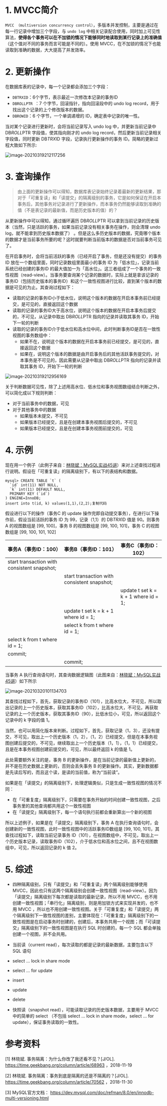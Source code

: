 # 1. MVCC简介

`MVCC （multiversion concurrency control）`，多版本并发控制，主要是通过在每一行记录中增加三个字段，与 `undo log` 中相关记录配合使用，同时加上可见性算法，**使得各个事务可以在不加锁的情况下能够同时地读取到某行记录上的准确值**（这个值对不同的事务而言可能是不同的）。使用 MVCC，在不加锁的情况下也能读取到准确的数据，大大提高了并发效率。

# 2. 更新操作

在数据库表的记录中，每一个记录都会添加三个字段：

- `DBTRXID`：6个字节，表示最近一次修改本记录的事务ID
- `DBROLLPTR `：7 个字节，回滚指针，指向回滚段中的 undo log record，用于找出这个记录的上个修改版本的数据。
- `DBROWID`：6 个字节，一个单调递增的 ID，确定表中记录的唯一性。

当对某个记录进行更新时，会将当前记录写入 undo log 中，并更新当前记录中 DB*ROLL*PTR 字段值，使其指向刚才的 undo log record，然后更新当前记录相关字段值，同时更新 DB*TRX*ID 字段，记录执行更新操作的事务 ID。简略的更新过程大致如下所示:

![image-20210319212117256](https://i.loli.net/2021/03/20/2UvHpGD4JEgW915.png)

# 3. 查询操作

> 由上面的更新操作可以得知，数据库表记录始终记录着最新的更新结果，那对于「可重复读」和「读提交」的隔离级别的事务，它是如何保证在开启本事务后，其他事务对记录进行了更新操作，而本事务仍然能够读取到准确的值（不是表记录的最新值，而是历史版本的值）的？

从更新操作中可以得知，通过循环遍历 DB*ROLL*PTR 可以拿到当前记录的历史版本（当然，只是活跃的事务，如果当前记录没有相关事务在操作，则会清理 undo log，就不能拿到历史版本数据了） 。但是这么多历史版本的数据，究竟哪个版本的数据才是当前事务所要的呢？这时就要判断当前版本的数据是否对当前事务可见了。

在开启事务时，会将当前活跃的事务（已经开启了事务，但是还没有提交）的事务 ID 放在一个数组里面，同时记录数组里面最小的事务 ID 为「低水位」，记录当前系统已经创建的事务ID 的最大值加一为「高水位」。这三者组成了一个事务的一致性视图（read-view）。当事务要查询某个记录的数据时，实际上就是拿该记录的事务ID（包括历史版本的事务ID）和这个一致性视图进行比较，直到某个版本的数据是可见的为止。其查询过程如下：

- 读取的记录的事务ID小于低水位，说明这个版本的数据在开启本事务前已经提交，是可见的，直接返回这个数据
- 读取的记录的事务ID大于高水位，说明这个版本的数据在开启本事务后提交的，不可见，从记录中取出 DB*ROLL*PTR 指向的记录并读取其事务 ID，开始下一轮的判断
- 读取的记录的事务ID介于低水位和高水位中间，此时判断事务ID是否在一致性视图的事务数组中：
  - 如果不在，说明这个版本的数据在开启本事务前已经提交，是可见的，直接返回这个数据
  - 如果在，说明这个版本的数据是由开启事务后的其他活跃事务提交的，对本事务是不可见的，因此需要从记录中取出 DB*ROLL*PTR 指向的记录并读取其事务 ID，开始下一轮的判断

![image-20210319212956169](https://i.loli.net/2021/03/20/HFt2zLuDq3QBRkj.png)

关于判断数据可见性，除了上述用高水位、低水位和事务视图数组结合判断之外，可以简化成以下规则判断：

- 对于当前事务中的数据，可见
- 对于其他事务中的数据
  - 如果版本未提交，不可见
  - 如果版本已经提交，且是在创建本事务视图后提交的，不可见
  - 如果版本已经提交，且是在创建本事务视图前提交的，可见

# 4. 示例

现在用一个例子（此例子来自：[林晓斌：MySQL实战45讲](https://time.geekbang.org/column/article/70562)）来对上述查找过程进行说明。假设在「可重复读」的隔离级别下，有以下的表结构和数据。

```
mysql> CREATE TABLE `t` (
  `id` int(11) NOT NULL,
  `k` int(11) DEFAULT NULL,
  PRIMARY KEY (`id`)
) ENGINE=InnoDB;
insert into t(id, k) values(1,1),(2,2);复制代码
```

假设进行以下的操作（事务C 的 update 操作完即自动提交事务），在进行以下操作前，假设当前活跃的事务 ID 为 99，记录（1,1）的 DB*TRX*ID 值是 90。则事务 A 的视图数组是 [99, 100]，事务 B 的视图数组是 [99, 100, 101]，事务 C 的视图数组是 [99, 100, 101, 102]

| 事务A（事务ID：100）                        | 事务B（事务ID：101）                        | 事务C（事务ID：102）                 |
| ------------------------------------------- | ------------------------------------------- | ------------------------------------ |
| start transaction with consistent snapshot; |                                             |                                      |
|                                             | start transaction with consistent snapshot; |                                      |
|                                             |                                             | update t set k = k + 1 where id = 1; |
|                                             | update t set k = k + 1 where id = 1;        |                                      |
|                                             | select k from t where id = 1;               |                                      |
| select k from t where id = 1;               |                                             |                                      |
| commit;                                     |                                             |                                      |
|                                             | commit;                                     |                                      |

当事务 A 执行查询语句时，其查询数据逻辑图（此图来自：[林晓斌：MySQL实战45讲](https://time.geekbang.org/column/article/70562)）如下所示

![image-20210320101134703](https://i.loli.net/2021/03/20/ZfOxjP6SaiAmR2p.png)

其查找过程如下，首先，获取记录的事务ID（101），比高水位大，不可见，所以取出记录的上一个历史版本，获取其事务ID（102），比高水位大，不可见，再获取记录的上一个历史版本，获取其事务ID（90），比低水位小，可见，所以返回这个记录中的 k 字段的值 1。

当然，也可以用简化版本来判断。过程如下，首先，获取记录（1，3），还没有提交，不可见，取出上一个历史版本（1，2），（1，2）已经提交，但是在本事务视图创建后提交的，不可见，继续取出上一个历史版本（1，1），（1，1）已经提交，且是在本事务视图创建前提交的，可见，所以最终返回 k 的值是 1。

此处需要额外关注的是，事务 B 的更新操作，是在当前记录的最新值上更新的，并不是在历史数据上更新的，否则会丢失事务 B 的更新操作。其实，更新数据都是先读后写的，而且这个读，是读的当前值，称为“当前读”。

如果是在「读提交」的隔离级别下，处理逻辑类似，只是生成一致性视图的情况不同：

- 在「可重复度」隔离级别下，只需要在事务开始的时间创建一致性视图，之后事务里的其他查询都共用这个一致性视图
- 在「读提交」隔离级别下，每一个语句执行前都会重新算出一个新的视图

所以上述例子，如果是在「读提交」隔离级别下，事务 A 在执行查询语句时，会创建新的一致性视图，此时一致性视图中的活跃事务ID数组是 [99, 100, 101]，其查找过程如下，读取当前记录事务 ID（101），在视图数组中，不可见，取出上一个历史版本记录，读取事务ID（102），介于低水位和高水位之间，且不在视图数组中，可见，所以返回记录的 k 值 2。

# 5. 综述

- 四种隔离级别，只有「读提交」和「可重复读」两个隔离级别能够使用 MVCC，因此也只有这两个隔离级别会创建一致性视图（read-view）。因为「读提交」隔离级别下每次都是读取的最新记录，所以不用 MVCC，也不用创建一致性视图；「串行化」隔离级别，则是用加锁方式来实现并发的，也不用 MVCC ，所以也不用创建一致性视图。关于「可重复度」和「读提交」两个隔离级别下一致性视图的差别，主要体现在：「可重复度」隔离级别下的一致性视图是在启动事务时创建的，创建后，本事务共用一个视图；而「可读提交」隔离级别下的一致性视图是在执行 SQL 时创建的，每一个 SQL 都会单独创建一个视图，并不会共用。

- 当前读（current read），每次读取的都是记录的最新数据，主要包含以下 SQL 语句

- select ... lock in share mode
- select ... for update
- insert
- update
- delete

- 快照读（snapshot read），可能读取记录的历史版本数据，主要用于 MVCC 中的简单的 select （不包括 select ... lock in share mode，select ... for update），保证事务读取的一致性。

# 参考资料

[1] 林晓斌. 事务隔离：为什么你改了我还看不见？[J/OL].  https://time.geekbang.org/column/article/68963 ，2018-11-19

[2] 林晓斌. 事务隔离：事务到底是隔离的还是不隔离的？[J/OL].   https://time.geekbang.org/column/article/70562  ，2018-11-30

[3] MySQL官方文档： https://dev.mysql.com/doc/refman/8.0/en/innodb-multi-versioning.html